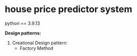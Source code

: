 # house price predictor system
python == 3.9.13

**Design patterns:**
1. Creational Design pattern:
    - Factory Method

